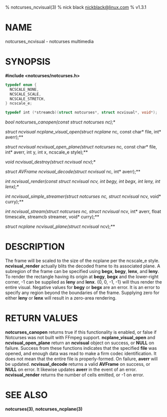 % notcurses_ncvisual(3)
% nick black <nickblack@linux.com>
% v1.3.1

# NAME
notcurses_ncvisual - notcurses multimedia

# SYNOPSIS

**#include <notcurses/notcurses.h>**

```c
typedef enum {
  NCSCALE_NONE,
  NCSCALE_SCALE,
  NCSCALE_STRETCH,
} ncscale_e;

typedef int (*streamcb)(struct notcurses*, struct ncvisual*, void*);
```

**bool notcurses_canopen(const struct notcurses* nc);**

**struct ncvisual* ncplane_visual_open(struct ncplane* nc, const char* file,
                                         int* averr);**

**struct ncvisual* ncvisual_open_plane(struct notcurses* nc, const char* file,
                                         int* averr, int y, int x,
                                         ncscale_e style);**

**void ncvisual_destroy(struct ncvisual* ncv);**

**struct AVFrame* ncvisual_decode(struct ncvisual* nc, int* averr);**

**int ncvisual_render(const struct ncvisual* ncv, int begy, int begx,
                        int leny, int lenx);**

**int ncvisual_simple_streamer(struct notcurses* nc, struct ncvisual* ncv, void* curry);**

**int ncvisual_stream(struct notcurses* nc, struct ncvisual* ncv, int* averr,
                      float timescale, streamcb streamer, void* curry);**

**struct ncplane* ncvisual_plane(struct ncvisual* ncv);**

# DESCRIPTION

The frame will be scaled to the size of the ncplane per the ncscale_e style.
**ncvisual_render** actually blits the decoded frame to its associated plane.
A subregion of the frame can be specified using **begx**, **begy**, **lenx**,
and **leny**. To render the rectangle having its origin at **begy**, **begx**
and the lower-right corner, -1 can be supplied as **leny** and **lenx**.
{0, 0, -1, -1} will thus render the entire visual. Negative values for **begy**
or **begx** are an error. It is an error to specify any region beyond the
boundaries of the frame. Supplying zero for either **leny** or **lenx** will
result in a zero-area rendering.

# RETURN VALUES

**notcurses_canopen** returns true if this functionality is enabled, or false
if Notcurses was not built with FFmpeg support. **ncplane_visual_open** and
**ncvisual_open_plane** return an **ncvisual** object on success, or **NULL**
on failure. Success from these functions indicates that the specified **file**
was opened, and enough data was read to make a firm codec identification. It
does not mean that the entire file is properly-formed. On failure, **averr**
will be updated. **ncvisual_decode** returns a valid **AVFrame** on success, or
**NULL** on error. It likewise updates **averr** in the event of an error.
**ncvisual_render** returns the number of cells emitted, or -1 on error.

# SEE ALSO

**notcurses(3)**, **notcurses_ncplane(3)**
